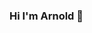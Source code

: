 ### Hi I'm Arnold 👋

<!--
**darkarnold/darkarnold** is a ✨ _special_ ✨ repository because its `README.md` (this file) appears on your GitHub profile.

Here are some ideas to get you started:

- 🔭 I’m currently working on a mobile app sensitizing women about sexual harassment and where to get help
- 🌱 I’m currently learning Django 
- 👯 I’m looking to collaborate on any project to help me learn
- 🤔 I’m looking for help with ...
- 💬 Ask me about Anime and Manga
- 📫 How to reach me:
- 😄 Pronouns: ...
- ⚡ Fun fact: I love anime and watch alot of Tv shows

-->
